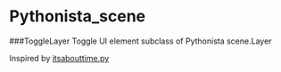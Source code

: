 Pythonista_scene
================

###ToggleLayer
Toggle UI element subclass of Pythonista scene.Layer

Inspired by [itsabouttime.py][1]

[1]: https://gist.github.com/upwart/9288979
